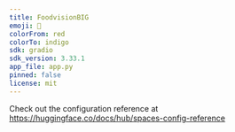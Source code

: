 ```yaml
---
title: FoodvisionBIG
emoji: 👀
colorFrom: red
colorTo: indigo
sdk: gradio
sdk_version: 3.33.1
app_file: app.py
pinned: false
license: mit
---
```


Check out the configuration reference at https://huggingface.co/docs/hub/spaces-config-reference
